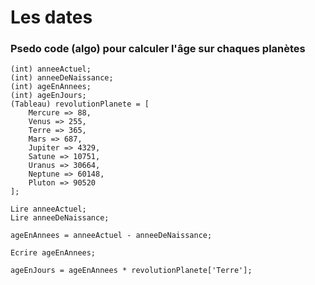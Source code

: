 # Les dates

### Psedo code (algo) pour calculer l'âge sur chaques planètes
```
(int) anneeActuel;
(int) anneeDeNaissance;
(int) ageEnAnnees;
(int) ageEnJours;
(Tableau) revolutionPlanete = [
	Mercure => 88,
	Venus => 255,
	Terre => 365,
	Mars => 687,
	Jupiter => 4329,
	Satune => 10751,
	Uranus => 30664,
	Neptune => 60148,
	Pluton => 90520
];

Lire anneeActuel;
Lire anneeDeNaissance;

ageEnAnnees = anneeActuel - anneeDeNaissance;

Ecrire ageEnAnnees;

ageEnJours = ageEnAnnees * revolutionPlanete['Terre'];
```